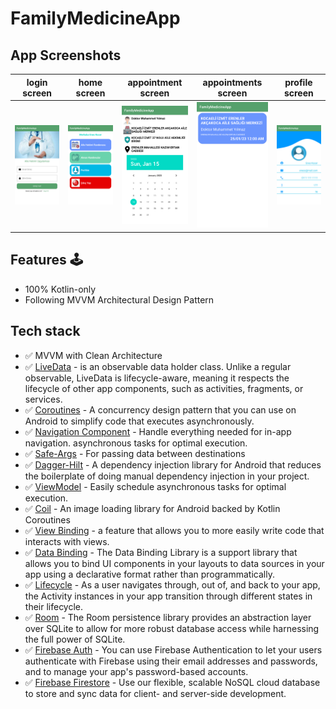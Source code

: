 # FamilyMedicineApp

##  App Screenshots

| login screen | home screen | appointment screen | appointments screen | profile screen |
|:-:|:-:|:-:|:-:|:-:|
| <img src="https://raw.githubusercontent.com/kocerenes/FamilyMedicineApp/master/screenshots/login_ss.png" alt="drawing" width="250"/> | <img src="https://raw.githubusercontent.com/kocerenes/FamilyMedicineApp/master/screenshots/home_ss.png" alt="drawing" width="250"/> | <img src="https://raw.githubusercontent.com/kocerenes/FamilyMedicineApp/master/screenshots/randevu_ss.png" alt="drawing" width="250"/> | <img src="https://raw.githubusercontent.com/kocerenes/FamilyMedicineApp/master/screenshots/randevular_ss.png" width="250"/> | <img src="https://raw.githubusercontent.com/kocerenes/FamilyMedicineApp/master/screenshots/profil_ss.png" width="250"/> 

 ## Features 🕹
- 100% Kotlin-only
- Following MVVM Architectural Design Pattern

 ## Tech stack
* ✅ MVVM with Clean Architecture
* ✅ [LiveData][23] - is an observable data holder class. Unlike a regular observable, LiveData is lifecycle-aware, meaning it respects the lifecycle of other app components, such as activities, fragments, or services.
* ✅ [Coroutines][51] - A concurrency design pattern that you can use on Android to simplify code that executes asynchronously.
* ✅ [Navigation Component][24] - Handle everything needed for in-app navigation. asynchronous tasks for optimal execution.
* ✅ [Safe-Args][25] - For passing data between destinations
* ✅ [Dagger-Hilt][93] - A dependency injection library for Android that reduces the boilerplate of doing manual dependency injection in your project.
* ✅ [ViewModel][17] - Easily schedule asynchronous tasks for optimal execution.
* ✅ [Coil][92] - An image loading library for Android backed by Kotlin Coroutines
* ✅ [View Binding][11] - a feature that allows you to more easily write code that interacts with views.
* ✅ [Data Binding][85] - The Data Binding Library is a support library that allows you to bind UI components in your layouts to data sources in your app using a declarative format rather than programmatically.
* ✅ [Lifecycle][22] - As a user navigates through, out of, and back to your app, the Activity instances in your app transition through different states in their lifecycle.
* ✅ [Room][12] - The Room persistence library provides an abstraction layer over SQLite to allow for more robust database access while harnessing the full power of SQLite.
* ✅ [Firebase Auth][91] - You can use Firebase Authentication to let your users authenticate with Firebase using their email addresses and passwords, and to manage your app's password-based accounts.
* ✅ [Firebase Firestore][99] - Use our flexible, scalable NoSQL cloud database to store and sync data for client- and server-side development.


[11]: https://developer.android.com/topic/libraries/view-binding
[92]: https://coil-kt.github.io/coil/
[93]: https://developer.android.com/jetpack/compose/libraries#hilt
[51]: https://developer.android.com/kotlin/coroutines
[31]: https://developer.android.com/kotlin/flow
[22]: https://developer.android.com/guide/components/activities/activity-lifecycle
[17]: https://developer.android.com/jetpack/compose/state#viewmodel-state
[24]: https://developer.android.com/guide/navigation/navigation-getting-started
[25]: https://developer.android.com/guide/navigation/navigation-pass-data
[23]: https://developer.android.com/topic/libraries/architecture/livedata
[85]: https://developer.android.com/topic/libraries/data-binding
[12]: https://developer.android.com/jetpack/androidx/releases/room
[91]: https://firebase.google.com/docs/auth/android/password-auth
[99]: https://firebase.google.com/docs/firestore
